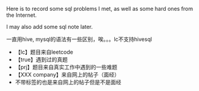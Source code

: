 Here is to record some sql problems I met, as well as some hard ones  from the Internet.

I may also add some sql note later.

一直用hive, mysql的语法有一些区别，唉。。。lc不支持hivesql



- 【lc】题目来自leetcode
- 【true】遇到过的真题
- 【prj】题目来自真实工作中遇到的一些难题
- 【XXX company】来自网上的帖子（面经）
- 不带标签的也是来自网上的帖子但是不是面经